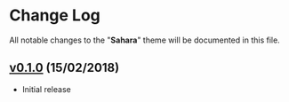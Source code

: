 # Change Log
All notable changes to the "**Sahara**" theme will be documented in this file.

## [v0.1.0](https://github.com/merzak7/Sahara-Theme/releases/tag/0.1.0) (15/02/2018)
- Initial release
